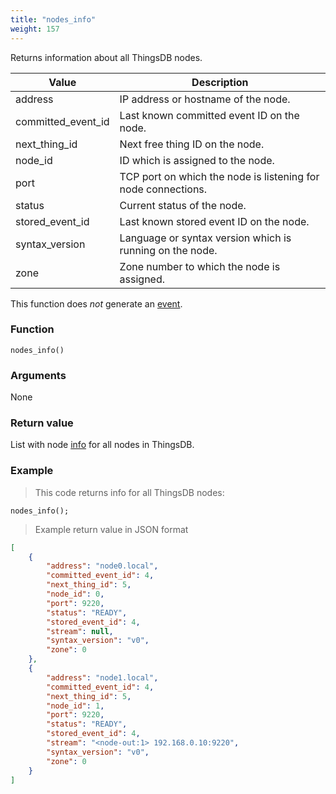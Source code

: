```yaml
---
title: "nodes_info"
weight: 157
---
```


Returns information about all ThingsDB nodes.

Value | Description
------- | -----------
address | IP address or hostname of the node.
committed_event_id | Last known committed event ID on the node.
next_thing_id | Next free thing ID on the node.
node_id | ID which is assigned to the node.
port | TCP port on which the node is listening for node connections.
status | Current status of the node.
stored_event_id | Last known stored event ID on the node.
syntax_version | Language or syntax version which is running on the node.
zone | Zone number to which the node is assigned.


This function does *not* generate an [event](../../overview/events).

### Function

`nodes_info()`

### Arguments

None

### Return value

List with node [info](../../data-types/info) for all nodes in ThingsDB.

### Example

> This code returns info for all ThingsDB nodes:

```thingsdb,should_pass,@n
nodes_info();
```

> Example return value in JSON format

```json
[
    {
        "address": "node0.local",
        "committed_event_id": 4,
        "next_thing_id": 5,
        "node_id": 0,
        "port": 9220,
        "status": "READY",
        "stored_event_id": 4,
        "stream": null,
        "syntax_version": "v0",
        "zone": 0
    },
    {
        "address": "node1.local",
        "committed_event_id": 4,
        "next_thing_id": 5,
        "node_id": 1,
        "port": 9220,
        "status": "READY",
        "stored_event_id": 4,
        "stream": "<node-out:1> 192.168.0.10:9220",
        "syntax_version": "v0",
        "zone": 0
    }
]
```
